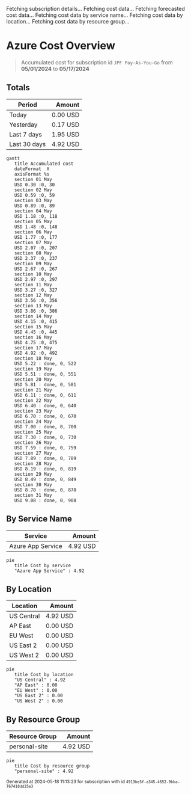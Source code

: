 Fetching subscription details...
Fetching cost data...
Fetching forecasted cost data...
Fetching cost data by service name...
Fetching cost data by location...
Fetching cost data by resource group...
# Azure Cost Overview

> Accumulated cost for subscription id `JPF Pay-As-You-Go` from **05/01/2024** to **05/17/2024**

## Totals

|Period|Amount|
|---|---:|
|Today|0.00 USD|
|Yesterday|0.17 USD|
|Last 7 days|1.95 USD|
|Last 30 days|4.92 USD|

```mermaid
gantt
   title Accumulated cost
   dateFormat  X
   axisFormat %s
   section 01 May
   USD 0.30 :0, 30
   section 02 May
   USD 0.59 :0, 59
   section 03 May
   USD 0.89 :0, 89
   section 04 May
   USD 1.18 :0, 118
   section 05 May
   USD 1.48 :0, 148
   section 06 May
   USD 1.77 :0, 177
   section 07 May
   USD 2.07 :0, 207
   section 08 May
   USD 2.37 :0, 237
   section 09 May
   USD 2.67 :0, 267
   section 10 May
   USD 2.97 :0, 297
   section 11 May
   USD 3.27 :0, 327
   section 12 May
   USD 3.56 :0, 356
   section 13 May
   USD 3.86 :0, 386
   section 14 May
   USD 4.15 :0, 415
   section 15 May
   USD 4.45 :0, 445
   section 16 May
   USD 4.75 :0, 475
   section 17 May
   USD 4.92 :0, 492
   section 18 May
   USD 5.22 : done, 0, 522
   section 19 May
   USD 5.51 : done, 0, 551
   section 20 May
   USD 5.81 : done, 0, 581
   section 21 May
   USD 6.11 : done, 0, 611
   section 22 May
   USD 6.40 : done, 0, 640
   section 23 May
   USD 6.70 : done, 0, 670
   section 24 May
   USD 7.00 : done, 0, 700
   section 25 May
   USD 7.30 : done, 0, 730
   section 26 May
   USD 7.59 : done, 0, 759
   section 27 May
   USD 7.89 : done, 0, 789
   section 28 May
   USD 8.19 : done, 0, 819
   section 29 May
   USD 8.49 : done, 0, 849
   section 30 May
   USD 8.78 : done, 0, 878
   section 31 May
   USD 9.08 : done, 0, 908
```

## By Service Name

|Service|Amount|
|---|---:|
|Azure App Service|4.92 USD|

```mermaid
pie
   title Cost by service
   "Azure App Service" : 4.92
```

## By Location

|Location|Amount|
|---|---:|
|US Central|4.92 USD|
|AP East|0.00 USD|
|EU West|0.00 USD|
|US East 2|0.00 USD|
|US West 2|0.00 USD|

```mermaid
pie
   title Cost by location
   "US Central" : 4.92
   "AP East" : 0.00
   "EU West" : 0.00
   "US East 2" : 0.00
   "US West 2" : 0.00
```

## By Resource Group

|Resource Group|Amount|
|---|---:|
|personal-site|4.92 USD|

```mermaid
pie
   title Cost by resource group
   "personal-site" : 4.92
```

<sup>Generated at 2024-05-18 11:13:23 for subscription with id `4913be3f-a345-4652-9bba-767418dd25e3`</sup>
